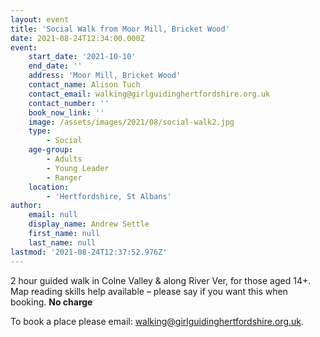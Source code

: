 ```yaml
---
layout: event
title: 'Social Walk from Moor Mill, Bricket Wood'
date: 2021-08-24T12:34:00.000Z
event:
    start_date: '2021-10-10'
    end_date: ''
    address: 'Moor Mill, Bricket Wood'
    contact_name: Alison Tuch
    contact_email: walking@girlguidinghertfordshire.org.uk
    contact_number: ''
    book_now_link: ''
    image: /assets/images/2021/08/social-walk2.jpg
    type:
        - Social
    age-group:
        - Adults
        - Young Leader
        - Ranger
    location:
        - 'Hertfordshire, St Albans'
author:
    email: null
    display_name: Andrew Settle
    first_name: null
    last_name: null
lastmod: '2021-08-24T12:37:52.976Z'
---
```

2 hour guided walk in Colne Valley & along River Ver, for those aged 14+. Map reading skills help available – please say if you want this when booking. **No charge**

To book a place please email: <a href="mailto:walking@girlguidinghertfordshire.org.uk">walking@girlguidinghertfordshire.org.uk</a>.
